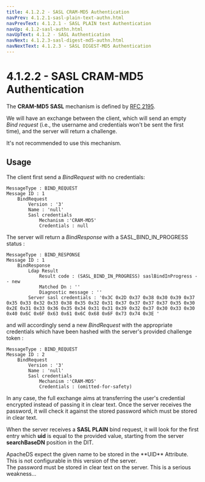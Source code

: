 ```yaml
---
title: 4.1.2.2 - SASL CRAM-MD5 Authentication
navPrev: 4.1.2.1-sasl-plain-text-authn.html
navPrevText: 4.1.2.1 - SASL PLAIN text Authentication
navUp: 4.1.2-sasl-authn.html
navUpText: 4.1.2 - SASL Authentication
navNext: 4.1.2.3-sasl-digest-md5-authn.html
navNextText: 4.1.2.3 - SASL DIGEST-MD5 Authentication
---
```


# 4.1.2.2 - SASL CRAM-MD5 Authentication

The **CRAM-MD5** **SASL** mechanism is defined by [RFC 2195](http://www.ietf.org/rfc/rfc2195.txt).

We will have an exchange between the client, which will send an empty _Bind request_ (i.e., the username and credentials won't be sent the first time), and the server will return a challenge.

<DIV class="warning" markdown="1">
It's not recommended to use this mechanism.
</DIV>

## Usage

The client first send a _BindRequest_ with no credentials:

    
    MessageType : BIND_REQUEST
    Message ID : 1
        BindRequest
            Version : '3'
            Name : 'null'
            Sasl credentials
                Mechanism :'CRAM-MD5'
                Credentials : null

The server will return a _BindResponse_ with a SASL_BIND_IN_PROGRESS status :

    
    MessageType : BIND_RESPONSE
    Message ID : 1
        BindResponse
            Ldap Result
                Result code : (SASL_BIND_IN_PROGRESS) saslBindInProgress -- new
                Matched Dn : ''
                Diagnostic message : ''
            Server sasl credentials : '0x3C 0x2D 0x37 0x38 0x30 0x39 0x37 0x35 0x33 0x32 0x33 0x38 0x35 0x32 0x31 0x37 0x37 0x37 0x37 0x35 0x30 0x2E 0x31 0x33 0x36 0x35 0x34 0x31 0x31 0x39 0x32 0x37 0x30 0x33 0x30 0x40 0x6C 0x6F 0x63 0x61 0x6C 0x68 0x6F 0x73 0x74 0x3E '

and will accordingly send a new _BindRequest_ with the appropriate credentials which have been hashed with the server's provided challenge token :

    
    MessageType : BIND_REQUEST
    Message ID : 2
        BindRequest
            Version : '3'
            Name : 'null'
            Sasl credentials
                Mechanism :'CRAM-MD5'
                Credentials : (omitted-for-safety)

In any case, the full exchange aims at transferring the user's credential encrypted instead of passing it in clear text. Once the server receives the password, it will check it against the stored password which must be stored in clear text.

When the server receives a **SASL PLAIN** bind request, it will look for the first entry which **uid** is equal to the provided value, starting from the server **searchBaseDN** position in the DIT.

<DIV class="note" markdown="1">
ApacheDS expect the given name to be stored in the **UID** Attribute. This is not configurable in this version of the server.
</DIV>

<DIV class="warning" markdown="1">
The password must be stored in clear text on the server. This is a serious weakness...
</DIV>
